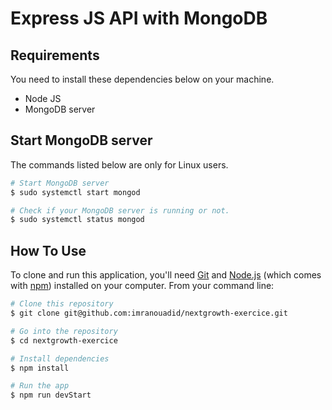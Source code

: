 # Express JS API with MongoDB
## Requirements
You need to install these dependencies below on your machine.
- Node JS
- MongoDB server

## Start MongoDB server
The commands listed below are only for Linux users. 
```bash
# Start MongoDB server
$ sudo systemctl start mongod

# Check if your MongoDB server is running or not.
$ sudo systemctl status mongod
```

## How To Use

To clone and run this application, you'll need [Git](https://git-scm.com) and [Node.js](https://nodejs.org/en/download/) (which comes with [npm](http://npmjs.com)) installed on your computer. From your command line:

```bash
# Clone this repository
$ git clone git@github.com:imranouadid/nextgrowth-exercice.git

# Go into the repository
$ cd nextgrowth-exercice

# Install dependencies
$ npm install

# Run the app
$ npm run devStart
```
